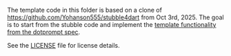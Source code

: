 The template code in this folder is based on a clone of
https://github.com/Yohanson555/stubble4dart from Oct 3rd, 2025. The goal is to
start from the stubble code and implement the [template functionality from the
dotprompt spec](https://google.github.io/dotprompt/reference/template/).

See the [LICENSE](LINCENSE) file for license details.